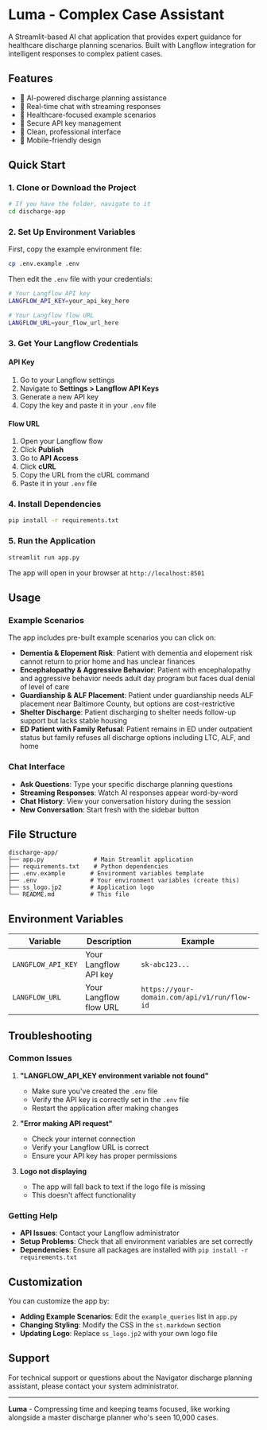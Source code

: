 # Luma - Complex Case Assistant

A Streamlit-based AI chat application that provides expert guidance for healthcare discharge planning scenarios. Built with Langflow integration for intelligent responses to complex patient cases.

## Features

- 🤖 AI-powered discharge planning assistance
- 💬 Real-time chat with streaming responses
- 🏥 Healthcare-focused example scenarios
- 🔐 Secure API key management
- 🎨 Clean, professional interface
- 📱 Mobile-friendly design

## Quick Start

### 1. Clone or Download the Project

```bash
# If you have the folder, navigate to it
cd discharge-app
```

### 2. Set Up Environment Variables

First, copy the example environment file:

```bash
cp .env.example .env
```

Then edit the `.env` file with your credentials:

```bash
# Your Langflow API key
LANGFLOW_API_KEY=your_api_key_here

# Your Langflow flow URL
LANGFLOW_URL=your_flow_url_here
```

### 3. Get Your Langflow Credentials

#### API Key
1. Go to your Langflow settings
2. Navigate to **Settings > Langflow API Keys**
3. Generate a new API key
4. Copy the key and paste it in your `.env` file

#### Flow URL
1. Open your Langflow flow
2. Click **Publish**
3. Go to **API Access**
4. Click **cURL**
5. Copy the URL from the cURL command
6. Paste it in your `.env` file

### 4. Install Dependencies

```bash
pip install -r requirements.txt
```

### 5. Run the Application

```bash
streamlit run app.py
```

The app will open in your browser at `http://localhost:8501`

## Usage

### Example Scenarios

The app includes pre-built example scenarios you can click on:

- **Dementia & Elopement Risk**: Patient with dementia and elopement risk cannot return to prior home and has unclear finances
- **Encephalopathy & Aggressive Behavior**: Patient with encephalopathy and aggressive behavior needs adult day program but faces dual denial of level of care
- **Guardianship & ALF Placement**: Patient under guardianship needs ALF placement near Baltimore County, but options are cost-restrictive
- **Shelter Discharge**: Patient discharging to shelter needs follow-up support but lacks stable housing
- **ED Patient with Family Refusal**: Patient remains in ED under outpatient status but family refuses all discharge options including LTC, ALF, and home

### Chat Interface

- **Ask Questions**: Type your specific discharge planning questions
- **Streaming Responses**: Watch AI responses appear word-by-word
- **Chat History**: View your conversation history during the session
- **New Conversation**: Start fresh with the sidebar button

## File Structure

```
discharge-app/
├── app.py              # Main Streamlit application
├── requirements.txt    # Python dependencies
├── .env.example       # Environment variables template
├── .env               # Your environment variables (create this)
├── ss_logo.jp2        # Application logo
└── README.md          # This file
```

## Environment Variables

| Variable | Description | Example |
|----------|-------------|---------|
| `LANGFLOW_API_KEY` | Your Langflow API key | `sk-abc123...` |
| `LANGFLOW_URL` | Your Langflow flow URL | `https://your-domain.com/api/v1/run/flow-id` |

## Troubleshooting

### Common Issues

1. **"LANGFLOW_API_KEY environment variable not found"**
   - Make sure you've created the `.env` file
   - Verify the API key is correctly set in the `.env` file
   - Restart the application after making changes

2. **"Error making API request"**
   - Check your internet connection
   - Verify your Langflow URL is correct
   - Ensure your API key has proper permissions

3. **Logo not displaying**
   - The app will fall back to text if the logo file is missing
   - This doesn't affect functionality

### Getting Help

- **API Issues**: Contact your Langflow administrator
- **Setup Problems**: Check that all environment variables are set correctly
- **Dependencies**: Ensure all packages are installed with `pip install -r requirements.txt`

## Customization

You can customize the app by:

- **Adding Example Scenarios**: Edit the `example_queries` list in `app.py`
- **Changing Styling**: Modify the CSS in the `st.markdown` section
- **Updating Logo**: Replace `ss_logo.jp2` with your own logo file

## Support

For technical support or questions about the Navigator discharge planning assistant, please contact your system administrator.

---

**Luma** - Compressing time and keeping teams focused, like working alongside a master discharge planner who's seen 10,000 cases. 
